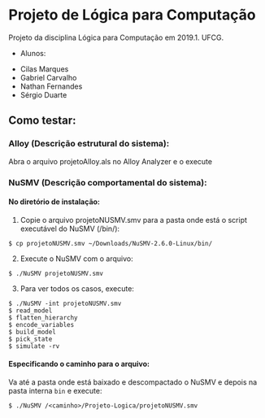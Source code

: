 # Projeto de Lógica para Computação
Projeto da disciplina Lógica para Computação em 2019.1. UFCG.
- Alunos:
* Cilas Marques
* Gabriel Carvalho
* Nathan Fernandes
* Sérgio Duarte

## Como testar:
### Alloy (Descrição estrutural do sistema):

Abra o arquivo projetoAlloy.als no Alloy Analyzer e o execute

### NuSMV (Descrição comportamental do sistema):

#### No diretório de instalação:
1. Copie o arquivo projetoNUSMV.smv para a pasta onde está o script executável do NuSMV (/bin/):
``` 
$ cp projetoNUSMV.smv ~/Downloads/NuSMV-2.6.0-Linux/bin/
```
2. Execute o NuSMV com o arquivo:
```
$ ./NuSMV projetoNUSMV.smv
```
3. Para ver todos os casos, execute:
```
$ ./NuSMV -int projetoNUSMV.smv
$ read_model
$ flatten_hierarchy
$ encode_variables
$ build_model
$ pick_state
$ simulate -rv
```
#### Especificando o caminho para o arquivo:

Va até a pasta onde está baixado e descompactado o NuSMV e depois na pasta interna ```bin``` e execute:
```
$ ./NuSMV /<caminho>/Projeto-Logica/projetoNUSMV.smv
```
